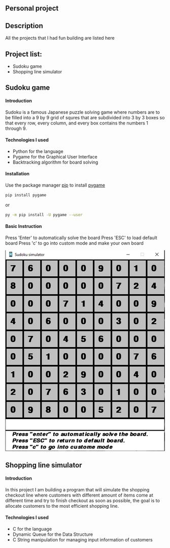 ## Personal project

## Description
All the projects that I had fun building are listed here

## Project list:
* Sudoku game
* Shopping line simulator




## Sudoku game

#### Introduction
Sudoku is a famous Japanese puzzle solving game where numbers are to be filled into a 9 by 9 grid of squres that are subdivided into 3 by 3 boxes so that every row, every column, and every box contains the numbers 1 through 9.

#### Technologies I used
* Python for the language
* Pygame for the Graphical User Interface
* Backtracking algorithm for board solving

#### Installation
Use the package manager [pip](https://pip.pypa.io/en/stable/) to install [pygame](https://www.pygame.org/docs/)

```bash
pip install pygame
```
or
```bash
py -m pip install -U pygame --user
```
#### Basic Instruction
Press 'Enter' to automatically solve the board
Press 'ESC' to load default board
Press 'c' to go into custom mode and make your own board

![Sudoku game](./images/Sudoku_screenshot.png)

##
## Shopping line simulator

#### Introduction
In this project I am building a program that will simulate the shopping checkout line where customers with different amount of items come at different time and try to finish checkout as soon as possible, the goal is to allocate customers to the most efficient shopping line.

#### Technologies I used
* C for the language
* Dynamic Queue for the Data Structure
* C String manipulation for managing input information of customers

#### 
